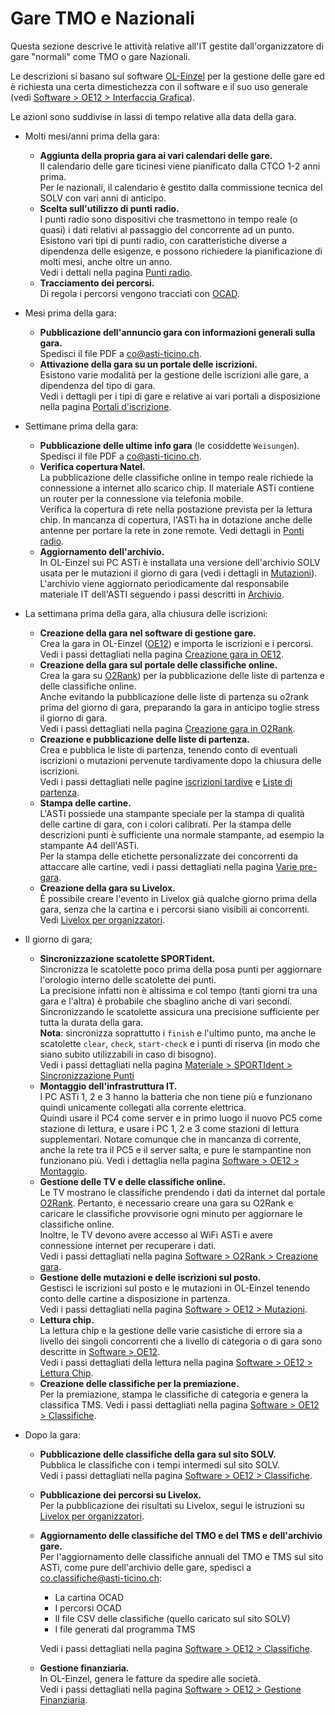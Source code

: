 # Gare TMO e Nazionali
Questa sezione descrive le attività relative all'IT gestite dall'organizzatore di gare "normali" come TMO o gare Nazionali.  
  

Le descrizioni si basano sul software [OL-Einzel](../software/oe12/index.md) per la gestione delle gare ed è richiesta una certa dimestichezza con il software e il suo uso generale (vedi [Software > OE12 > Interfaccia Grafica](../software/oe12/interfaccia_grafica.md)).  
  
Le azioni sono suddivise in lassi di tempo relative alla data della gara.

- Molti mesi/anni prima della gara:
    - **Aggiunta della propria gara ai vari calendari delle gare.**  
        Il calendario delle gare ticinesi viene pianificato dalla CTCO 1-2 anni prima.  
        Per le nazionali, il calendario è gestito dalla commissione tecnica del SOLV con vari anni di anticipo.
    - **Scelta sull'utilizzo di punti radio.**  
        I punti radio sono dispositivi che trasmettono in tempo reale (o quasi) i dati relativi al passaggio del concorrente ad un punto.  
        Esistono vari tipi di punti radio, con caratteristiche diverse a dipendenza delle esigenze, e possono richiedere la pianificazione di molti mesi, anche oltre un anno.  
        Vedi i dettali nella pagina [Punti radio](../materiale/punti_radio.md).
    - **Tracciamento dei percorsi.**  
        Di regola i percorsi vengono tracciati con [OCAD](../software/ocad/ocad_tracciatore.md).
- Mesi prima della gara:
    - **Pubblicazione dell'annuncio gara con informazioni generali sulla gara.**  
        Spedisci il file PDF a [co@asti-ticino.ch](mailto://co@asti-ticino.ch).
    - **Attivazione della gara su un portale delle iscrizioni.**  
        Esistono varie modalità per la gestione delle iscrizioni alle gare, a dipendenza del tipo di gara.  
        Vedi i dettagli per i tipi di gare e relative ai vari portali a disposizione nella pagina [Portali d'iscrizione](../software/portali_iscrizioni/index.md).
- Settimane prima della gara:
    - **Pubblicazione delle ultime info gara** (le cosiddette `Weisungen`).  
        Spedisci il file PDF a [co@asti-ticino.ch](mailto://co@asti-ticino.ch).
    - **Verifica copertura Natel.**  
        La pubblicazione delle classifiche online in tempo reale richiede la connessione a internet allo scarico chip. Il materiale ASTi contiene un router per la connessione via telefonia mobile.  
        Verifica la copertura di rete nella postazione prevista per la lettura chip. In mancanza di copertura, l'ASTi ha in dotazione anche delle antenne per portare la rete in zone remote. 
        Vedi dettagli in [Ponti radio](../materiale/materiale_asti/ponti_radio.md).
    - **Aggiornamento dell'archivio.**  
        In OL-Einzel sui PC ASTi è installata una versione dell'archivio SOLV usata per le mutazioni il giorno di gara (vedi i dettagli in [Mutazioni](../software/oe12/mutazioni_giorno_gara.md)).  
        L'archivio viene aggiornato periodicamente dal responsabile materiale IT dell'ASTI seguendo i passi descritti in [Archivio](../software/oe12/archivio.md).
- La settimana prima della gara, alla chiusura delle iscrizioni:
    - **Creazione della gara nel software di gestione gare.**  
        Crea la gara in OL-Einzel ([OE12](../software/oe12/index.md)) e importa le iscrizioni e i percorsi.  
        Vedi i passi dettagliati nella pagina [Creazione gara in OE12](../software/oe12/creazione_gara.md).
    - **Creazione della gara sul portale delle classifiche online.**  
        Crea la gara su [O2Rank](http://classifiche.asti-ticino.ch/o2rank/)) per la pubblicazione delle liste di partenza e delle classifiche online.  
        Anche evitando la pubblicazione delle liste di partenza su o2rank prima del giorno di gara, preparando la gara in anticipo toglie stress il giorno di gara.  
        Vedi i passi dettagliati nella pagina [Creazione gara in O2Rank](../software/o2rank/creazione_gara.md).
    - **Creazione e pubblicazione delle liste di partenza.**  
        Crea e pubblica le liste di partenza, tenendo conto di eventuali iscrizioni o mutazioni pervenute tardivamente dopo la chiusura delle iscrizioni.  
        Vedi i passi dettagliati nelle pagine [iscrizioni tardive](../software/oe12/iscrizioni_tardive.md) e [Liste di partenza](../software/oe12/liste_partenza.md).
    - **Stampa delle cartine.**  
        L'ASTi possiede una stampante speciale per la stampa di qualità delle cartine di gara, con i colori calibrati. Per la stampa delle descrizioni punti è sufficiente una normale stampante, ad esempio la stampante A4 dell'ASTi.  
        Per la stampa delle etichette personalizzate dei concorrenti da attaccare alle cartine, vedi i passi dettagliati nella pagina [Varie pre-gara](../software/oe12/varie_pre_gara.md).  
    - **Creazione della gara su Livelox.**  
        È possibile creare l'evento in Livelox già qualche giorno prima della gara, senza che la cartina e i percorsi siano visibili ai concorrenti.  
        Vedi [Livelox per organizzatori](../software/analisi/livelox/organizzatori.md).  

- Il giorno di gara;
    - **Sincronizzazione scatolette SPORTident.**  
        Sincronizza le scatolette poco prima della posa punti per aggiornare l'orologio interno delle scatolette dei punti.  
        La precisione infatti non è altissima e col tempo (tanti giorni tra una gara e l'altra) è probabile che sbaglino anche di vari secondi. Sincronizzando le scatolette assicura una precisione sufficiente per tutta la durata della gara.  
        **Nota**: sincronizza soprattutto i `finish` e l'ultimo punto, ma anche le scatolette `clear`, `check`, `start-check` e i punti di riserva (in modo che siano subito utilizzabili in caso di bisogno).  
        Vedi i passi dettagliati nella pagina [Materiale > SPORTIdent > Sincronizzazione Punti](../materiale/sportident/sincronizzazione_punti.md) 
    - **Montaggio dell'infrastruttura IT.**  
        I PC ASTi 1, 2 e 3 hanno la batteria che non tiene più e funzionano quindi unicamente collegati alla corrente elettrica.  
        Quindi usare il PC4 come server e in primo luogo il nuovo PC5 come stazione di lettura, e usare i PC 1, 2 e 3 come stazioni di lettura supplementari. Notare comunque che in mancanza di corrente, anche la rete tra il PC5 e il server salta, e pure le stampantine non funzionano più.
        Vedi i dettaglia nella pagina [Software > OE12 > Montaggio](../software/oe12/montaggio.md).
    - **Gestione delle TV e delle classifiche online.**  
        Le TV mostrano le classifiche prendendo i dati da internet dal portale [O2Rank](http://classifiche.asti-ticino.ch). Pertanto, è necessario creare una gara su O2Rank e caricare le classifiche provvisorie ogni minuto per aggiornare le classifiche online.  
        Inoltre, le TV devono avere accesso al WiFi ASTi e avere connessione internet per recuperare i dati.    
        Vedi i passi dettagliati nella pagina [Software > O2Rank > Creazione gara](../software/o2rank/creazione_gara.md).
    - **Gestione delle mutazioni e delle iscrizioni sul posto.**  
        Gestisci le iscrizioni sul posto e le mutazioni in OL-Einzel tenendo conto delle cartine a disposizione in partenza.  
        Vedi i passi dettagliati nella pagina [Software > OE12 > Mutazioni](../software/oe12/mutazioni_giorno_gara.md).
    - **Lettura chip.**  
        La lettura chip e la gestione delle varie casistiche di errore sia a livello dei singoli concorrenti che a livello di categoria o di gara sono descritte in [Software > OE12](../software/oe12/index.md).  
        Vedi i passi dettagliati della lettura nella pagina [Software > OE12 > Lettura Chip](../software/oe12/lettura_chip.md).
    - **Creazione delle classifiche per la premiazione.**  
        Per la premiazione, stampa le classifiche di categoria e genera la classifica TMS.
        Vedi i passi dettagliati nella pagina [Software > OE12 > Classifiche](../software/oe12/classifiche.md). 
- Dopo la gara:
    - **Pubblicazione delle classifiche della gara sul sito SOLV.**  
        Pubblica le classifiche con i tempi intermedi sul sito SOLV.  
        Vedi i passi dettagliati nella pagina [Software > OE12 > Classifiche](../software/oe12/classifiche.md). 
    - **Pubblicazione dei percorsi su Livelox.**  
        Per la pubblicazione dei risultati su Livelox, segui le istruzioni su [Livelox per organizzatori](../software/analisi/livelox/organizzatori.md).  
    - **Aggiornamento delle classifiche del TMO e del TMS e dell'archivio gare.**  
        Per l'aggiornamento delle classifiche annuali del TMO e TMS sul sito ASTi, come pure dell'archivio delle gare, spedisci a [co.classifiche@asti-ticino.ch](mailto://co.classifiche@asti-ticino.ch):

        - La cartina OCAD
        - I percorsi OCAD
        - Il file CSV delle classifiche (quello caricato sul sito SOLV)
        - I file generati dal programma TMS  

        Vedi i passi dettagliati nella pagina [Software > OE12 > Classifiche](../software/oe12/classifiche.md#classifiche-asti).  
        
    - **Gestione finanziaria.**  
        In OL-Einzel, genera le fatture da spedire alle società.  
        Vedi i passi dettagliati nella pagina [Software > OE12 > Gestione Finanziaria](../software/oe12/finanze.md). 
